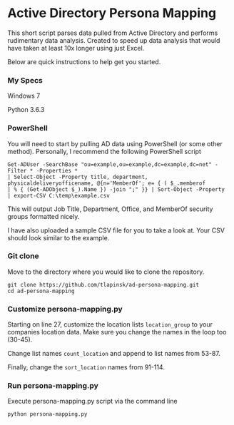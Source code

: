# Active Directory Persona Mapping

This short script parses data pulled from Active Directory and performs rudimentary data analysis. Created to speed up data analysis that would have taken at least 10x longer using just Excel.

Below are quick instructions to help get you started.

### My Specs

Windows 7

Python 3.6.3

### PowerShell

You will need to start by pulling AD data using PowerShell (or some other method). Personally, I recommend the following PowerShell script

	Get-ADUser -SearchBase "ou=example,ou=example,dc=example,dc=net" -Filter * -Properties * 
	| Select-Object -Property title, department, physicaldeliveryofficename, @{n='MemberOf'; e= { ( $_.memberof 
	| % { (Get-ADObject $_).Name }) -join ";" }} | Sort-Object -Property 
	| export-CSV C:\temp\example.csv

This will output Job Title, Department, Office, and MemberOf security groups formatted nicely. 

I have also uploaded a sample CSV file for you to take a look at. Your CSV should look similar to the example.

### Git clone

Move to the directory where you would like to clone the repository.

	git clone https://github.com/tlapinsk/ad-persona-mapping.git
	cd ad-persona-mapping

### Customize persona-mapping.py

Starting on line 27, customize the location lists `location_group` to your companies location data. Make sure you change the names in the loop too (30-45).

Change list names `count_location` and append to list names from 53-87.

Finally, change the `sort_location` names from 91-114.

### Run persona-mapping.py

Execute persona-mapping.py script via the command line

	python persona-mapping.py
